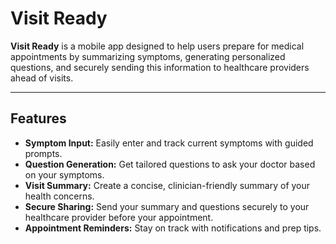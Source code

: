 # Visit Ready

**Visit Ready** is a mobile app designed to help users prepare for medical appointments by summarizing symptoms, generating personalized questions, and securely sending this information to healthcare providers ahead of visits.

---

## Features

- **Symptom Input:** Easily enter and track current symptoms with guided prompts.  
- **Question Generation:** Get tailored questions to ask your doctor based on your symptoms.  
- **Visit Summary:** Create a concise, clinician-friendly summary of your health concerns.  
- **Secure Sharing:** Send your summary and questions securely to your healthcare provider before your appointment.  
- **Appointment Reminders:** Stay on track with notifications and prep tips.
